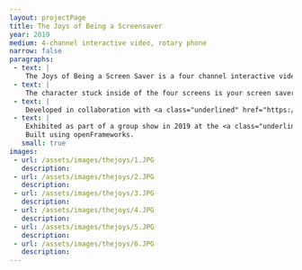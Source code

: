 ```yaml
---
layout: projectPage
title: The Joys of Being a Screensaver
year: 2019
medium: 4-channel interactive video, rotary phone
narrow: false
paragraphs:
 - text: |
    The Joys of Being a Screen Saver is a four channel interactive video installation which elicits nostalgia for obsolete technology. Starting from the absurd premise that a rotary phone can make the connection between the physical space and a person stuck inside your computer, the installation extends and abstracts the phone's function of connecting remote places, by bringing together elements of hardware and software from the past.
 - text: |
    The character stuck inside of the four screens is your screen saver software. She reaches out to you via phone, with the explicit intention of establishing contact. However, upon connecting, her behavior becomes increasingly playful and elusive, referencing the types of motion present in old Windows screen savers. You gain control over the character's whereabouts, by calling and having her pick up the phone at different locations—each location on a different screen. She gains control over your whereabouts by having you turn around towards each of the screens—the four displays surround you. You alter her environment by calling her, and if you don’t, she alters your environment by calling you. This strange dialogue offers no resolution, just a back and forth which might make both you and your screen saver dizzy. 
 - text: |
    Developed in collaboration with <a class="underlined" href="https://www.danqiqian.com/">Danqi Qian</a>.
 - text: |
    Exhibited as part of a group show in 2019 at the <a class="underlined" href="https://itp.nyu.edu/shows/winter2019/">NYU ITP Winter Show</a> in Brooklyn, NY.<br/><br/>     
    Built using openFrameworks.
   small: true
images:
 - url: /assets/images/thejoys/1.JPG
   description: 
 - url: /assets/images/thejoys/2.JPG
   description: 
 - url: /assets/images/thejoys/3.JPG
   description: 
 - url: /assets/images/thejoys/4.JPG
   description:
 - url: /assets/images/thejoys/5.JPG
   description:
 - url: /assets/images/thejoys/6.JPG
   description:
---
```

